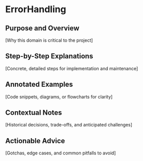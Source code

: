 # ErrorHandling

## Purpose and Overview
[Why this domain is critical to the project]

## Step-by-Step Explanations
[Concrete, detailed steps for implementation and maintenance]

## Annotated Examples
[Code snippets, diagrams, or flowcharts for clarity]

## Contextual Notes
[Historical decisions, trade-offs, and anticipated challenges]

## Actionable Advice
[Gotchas, edge cases, and common pitfalls to avoid]
